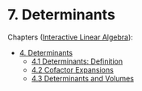 # 7. Determinants

Chapters ([Interactive Linear Algebra](https://textbooks.math.gatech.edu/ila/)):
- [4. Determinants](https://textbooks.math.gatech.edu/ila/chap-determinant.html)
    - [4.1 Determinants: Definition](https://textbooks.math.gatech.edu/ila/determinants-definitions-properties.html)
    - [4.2 Cofactor Expansions](https://textbooks.math.gatech.edu/ila/determinants-cofactors.html)
    - [4.3 Determinants and Volumes](https://textbooks.math.gatech.edu/ila/determinants-volumes.html)